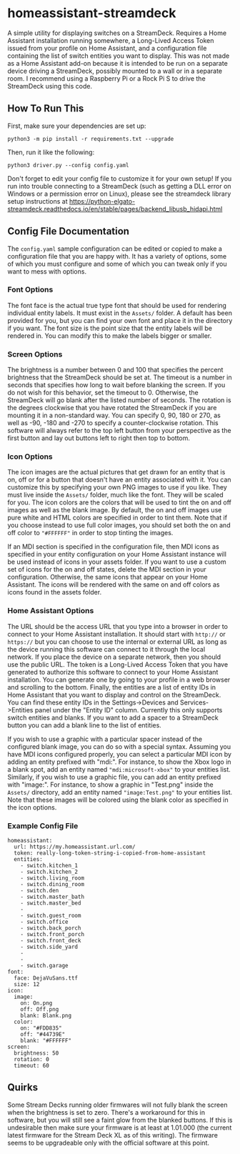 # homeassistant-streamdeck

A simple utility for displaying switches on a StreamDeck. Requires a Home Assistant installation running somewhere, a Long-Lived Access Token issued from your profile on Home Assistant, and a configuration file containing the list of switch entities you want to display. This was not made as a Home Assistant add-on because it is intended to be run on a separate device driving a StreamDeck, possibly mounted to a wall or in a separate room. I recommend using a Raspberry Pi or a Rock Pi S to drive the StreamDeck using this code.

## How To Run This

First, make sure your dependencies are set up:

```
python3 -m pip install -r requirements.txt --upgrade
```

Then, run it like the following:

```
python3 driver.py --config config.yaml
```

Don't forget to edit your config file to customize it for your own setup! If you run into trouble connecting to a StreamDeck (such as getting a DLL error on Windows or a permission error on Linux), please see the streamdeck library setup instructions at https://python-elgato-streamdeck.readthedocs.io/en/stable/pages/backend_libusb_hidapi.html

## Config File Documentation

The `config.yaml` sample configuration can be edited or copied to make a configuration file that you are happy with. It has a variety of options, some of which you must configure and some of which you can tweak only if you want to mess with options.

### Font Options

The font face is the actual true type font that should be used for rendering individual entity labels. It must exist in the `Assets/` folder. A default has been provided for you, but you can find your own font and place it in the directory if you want. The font size is the point size that the entity labels will be rendered in. You can modify this to make the labels bigger or smaller.

### Screen Options

The brightness is a number between 0 and 100 that specifies the percent brightness that the StreamDeck should be set at. The timeout is a number in seconds that specifies how long to wait before blanking the screen. If you do not wish for this behavior, set the timeout to 0. Otherwise, the StreamDeck will go blank after the listed number of seconds. The rotation is the degrees clockwise that you have rotated the StreamDeck if you are mounting it in a non-standard way. You can specify 0, 90, 180 or 270, as well as -90, -180 and -270 to specify a counter-clockwise rotation. This software will always refer to the top left button from your perspective as the first button and lay out buttons left to right then top to bottom.

### Icon Options

The icon images are the actual pictures that get drawn for an entity that is on, off or for a button that doesn't have an entity associated with it. You can customize this by specifying your own PNG images to use if you like. They must live inside the `Assets/` folder, much like the font. They will be scaled for you. The icon colors are the colors that will be used to tint the on and off images as well as the blank image. By default, the on and off images use pure white and HTML colors are specified in order to tint them.  Note that if you choose instead to use full color images, you should set both the on and off color to `"#FFFFFF"` in order to stop tinting the images.

If an MDI section is specified in the configuration file, then MDI icons as specified in your entity configuration on your Home Assistant instance will be used instead of icons in your assets folder. If you want to use a custom set of icons for the on and off states, delete the MDI section in your configuration. Otherwise, the same icons that appear on your Home Assistant. The icons will be rendered with the same on and off colors as icons found in the assets folder.

### Home Assistant Options

The URL should be the access URL that you type into a browser in order to connect to your Home Assistant installation. It should start with `http://` or `https://` but you can choose to use the internal or external URL as long as the device running this software can connect to it through the local network. If you place the device on a separate network, then you should use the public URL. The token is a Long-Lived Access Token that you have generated to authorize this software to connect to your Home Assistant installation. You can generate one by going to your profile in a web browser and scrolling to the bottom. Finally, the entities are a list of entity IDs in Home Assistant that you want to display and control on the StreamDeck. You can find these entity IDs in the Settings->Devices and Services->Entities panel under the "Entity ID" column. Currently this only supports switch entities and blanks. If you want to add a spacer to a StreamDeck button you can add a blank line to the list of entities.

If you wish to use a graphic with a particular spacer instead of the configured blank image, you can do so with a special syntax. Assuming you have MDI icons configured properly, you can select a particular MDI icon by adding an entity prefixed with "mdi:". For instance, to show the Xbox logo in a blank spot, add an entity named `"mdi:microsoft-xbox"` to your entities list. Similarly, if you wish to use a graphic file, you can add an entity prefixed with "image:". For instance, to show a graphic in "Test.png" inside the `Assets/` directory, add an entity named `"image:Test.png"` to your entities list. Note that these images will be colored using the blank color as specified in the icon options.

### Example Config File

```
homeassistant:
  url: https://my.homeassistant.url.com/
  token: really-long-token-string-i-copied-from-home-assistant
  entities:
    - switch.kitchen_1
    - switch.kitchen_2
    - switch.living_room
    - switch.dining_room
    - switch.den
    - switch.master_bath
    - switch.master_bed
    -
    - switch.guest_room
    - switch.office
    - switch.back_porch
    - switch.front_porch
    - switch.front_deck
    - switch.side_yard
    -
    -
    - switch.garage
font:
  face: DejaVuSans.ttf
  size: 12
icon:
  image:
    on: On.png
    off: Off.png
    blank: Blank.png
  color:
    on: "#FDD835"
    off: "#44739E"
    blank: "#FFFFFF"
screen:
  brightness: 50
  rotation: 0
  timeout: 60
```

## Quirks

Some Stream Decks running older firmwares will not fully blank the screen when the brightness is set to zero. There's a workaround for this in software, but you will still see a faint glow from the blanked buttons. If this is undesirable then make sure your firmware is at least at 1.01.000 (the current latest firmware for the Stream Deck XL as of this writing). The firmware seems to be upgradeable only with the official software at this point.
